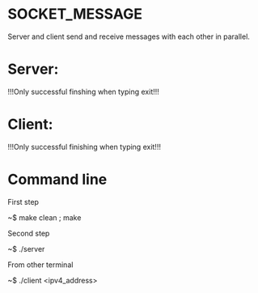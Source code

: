 # SOCKET_MESSAGE
Server and client send and receive messages with each other in parallel.

# Server:
!!!Only successful finshing when typing exit!!!
# Client:
!!!Only successful finishing when typing exit!!!
# Command line
First step

~$ make clean ; make 

Second step

~$ ./server <port>

From other terminal

~$ ./client <ipv4_address> <port>
